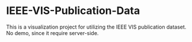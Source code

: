 # IEEE-VIS-Publication-Data

This is a visualization project for utilizing the IEEE VIS publication dataset. No demo, since it require server-side.
